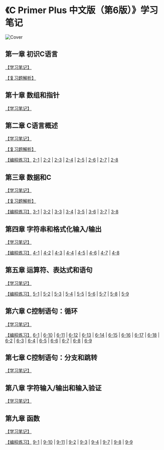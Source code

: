 
# 《C Primer Plus 中文版（第6版）》学习笔记

![Cover](https://github.com/logan70/C-Primer-Plus-6th-Notes-CN/blob/master/cover.jpg?raw=true)

## 第一章 初识C语言

[【学习笔记】](https://github.com/logan70/C-Primer-Plus-6th-Notes-CN/tree/master/Chapter-1%20Getting%20Started)

[【复习题解析】](https://github.com/logan70/C-Primer-Plus-6th-Notes-CN/blob/master/Chapter-1%20Getting%20Started/review-questions/Answers.md)

## 第十章 数组和指针

[【学习笔记】](https://github.com/logan70/C-Primer-Plus-6th-Notes-CN/tree/master/Chapter-10%20Arrays%20and%20Pointers)

## 第二章 C语言概述

[【学习笔记】](https://github.com/logan70/C-Primer-Plus-6th-Notes-CN/tree/master/Chapter-2%20Introducing%20C)

[【复习题解析】](https://github.com/logan70/C-Primer-Plus-6th-Notes-CN/blob/master/Chapter-2%20Introducing%20C/review-questions/Answers.md)

[【编程练习】](https://github.com/logan70/C-Primer-Plus-6th-Notes-CN/tree/master/Chapter-2%20Introducing%20C/exercise)
[2-1](https://github.com/logan70/C-Primer-Plus-6th-Notes-CN/blob/master/Chapter-2%20Introducing%20C/exercise/2-1.c) | 
[2-2](https://github.com/logan70/C-Primer-Plus-6th-Notes-CN/blob/master/Chapter-2%20Introducing%20C/exercise/2-2.c) | 
[2-3](https://github.com/logan70/C-Primer-Plus-6th-Notes-CN/blob/master/Chapter-2%20Introducing%20C/exercise/2-3.c) | 
[2-4](https://github.com/logan70/C-Primer-Plus-6th-Notes-CN/blob/master/Chapter-2%20Introducing%20C/exercise/2-4.c) | 
[2-5](https://github.com/logan70/C-Primer-Plus-6th-Notes-CN/blob/master/Chapter-2%20Introducing%20C/exercise/2-5.c) | 
[2-6](https://github.com/logan70/C-Primer-Plus-6th-Notes-CN/blob/master/Chapter-2%20Introducing%20C/exercise/2-6.c) | 
[2-7](https://github.com/logan70/C-Primer-Plus-6th-Notes-CN/blob/master/Chapter-2%20Introducing%20C/exercise/2-7.c) | 
[2-8](https://github.com/logan70/C-Primer-Plus-6th-Notes-CN/blob/master/Chapter-2%20Introducing%20C/exercise/2-8.c)

## 第三章 数据和C

[【学习笔记】](https://github.com/logan70/C-Primer-Plus-6th-Notes-CN/tree/master/Chapter-3%20Data%20and%20C)

[【复习题解析】](https://github.com/logan70/C-Primer-Plus-6th-Notes-CN/blob/master/Chapter-3%20Data%20and%20C/review-questions/Answers.md)

[【编程练习】](https://github.com/logan70/C-Primer-Plus-6th-Notes-CN/tree/master/Chapter-3%20Data%20and%20C/exercise)
[3-1](https://github.com/logan70/C-Primer-Plus-6th-Notes-CN/blob/master/Chapter-3%20Data%20and%20C/exercise/3-1.c) | 
[3-2](https://github.com/logan70/C-Primer-Plus-6th-Notes-CN/blob/master/Chapter-3%20Data%20and%20C/exercise/3-2.c) | 
[3-3](https://github.com/logan70/C-Primer-Plus-6th-Notes-CN/blob/master/Chapter-3%20Data%20and%20C/exercise/3-3.c) | 
[3-4](https://github.com/logan70/C-Primer-Plus-6th-Notes-CN/blob/master/Chapter-3%20Data%20and%20C/exercise/3-4.c) | 
[3-5](https://github.com/logan70/C-Primer-Plus-6th-Notes-CN/blob/master/Chapter-3%20Data%20and%20C/exercise/3-5.c) | 
[3-6](https://github.com/logan70/C-Primer-Plus-6th-Notes-CN/blob/master/Chapter-3%20Data%20and%20C/exercise/3-6.c) | 
[3-7](https://github.com/logan70/C-Primer-Plus-6th-Notes-CN/blob/master/Chapter-3%20Data%20and%20C/exercise/3-7.c) | 
[3-8](https://github.com/logan70/C-Primer-Plus-6th-Notes-CN/blob/master/Chapter-3%20Data%20and%20C/exercise/3-8.c)

## 第四章 字符串和格式化输入/输出

[【学习笔记】](https://github.com/logan70/C-Primer-Plus-6th-Notes-CN/tree/master/Chapter-4%20Character%20Strings%20and%20Formatted%20Input-Output)

[【编程练习】](https://github.com/logan70/C-Primer-Plus-6th-Notes-CN/tree/master/Chapter-4%20Character%20Strings%20and%20Formatted%20Input-Output/exercise)
[4-1](https://github.com/logan70/C-Primer-Plus-6th-Notes-CN/blob/master/Chapter-4%20Character%20Strings%20and%20Formatted%20Input-Output/exercise/4-1.c) | 
[4-2](https://github.com/logan70/C-Primer-Plus-6th-Notes-CN/blob/master/Chapter-4%20Character%20Strings%20and%20Formatted%20Input-Output/exercise/4-2.c) | 
[4-3](https://github.com/logan70/C-Primer-Plus-6th-Notes-CN/blob/master/Chapter-4%20Character%20Strings%20and%20Formatted%20Input-Output/exercise/4-3.c) | 
[4-4](https://github.com/logan70/C-Primer-Plus-6th-Notes-CN/blob/master/Chapter-4%20Character%20Strings%20and%20Formatted%20Input-Output/exercise/4-4.c) | 
[4-5](https://github.com/logan70/C-Primer-Plus-6th-Notes-CN/blob/master/Chapter-4%20Character%20Strings%20and%20Formatted%20Input-Output/exercise/4-5.c) | 
[4-6](https://github.com/logan70/C-Primer-Plus-6th-Notes-CN/blob/master/Chapter-4%20Character%20Strings%20and%20Formatted%20Input-Output/exercise/4-6.c) | 
[4-7](https://github.com/logan70/C-Primer-Plus-6th-Notes-CN/blob/master/Chapter-4%20Character%20Strings%20and%20Formatted%20Input-Output/exercise/4-7.c) | 
[4-8](https://github.com/logan70/C-Primer-Plus-6th-Notes-CN/blob/master/Chapter-4%20Character%20Strings%20and%20Formatted%20Input-Output/exercise/4-8.c)

## 第五章 运算符、表达式和语句

[【学习笔记】](https://github.com/logan70/C-Primer-Plus-6th-Notes-CN/tree/master/Chapter-5%20Operators,%20Expressions,%20and%20Statements)

[【编程练习】](https://github.com/logan70/C-Primer-Plus-6th-Notes-CN/tree/master/Chapter-5%20Operators,%20Expressions,%20and%20Statements/exercise)
[5-1](https://github.com/logan70/C-Primer-Plus-6th-Notes-CN/blob/master/Chapter-5%20Operators,%20Expressions,%20and%20Statements/exercise/5-1.c) | 
[5-2](https://github.com/logan70/C-Primer-Plus-6th-Notes-CN/blob/master/Chapter-5%20Operators,%20Expressions,%20and%20Statements/exercise/5-2.c) | 
[5-3](https://github.com/logan70/C-Primer-Plus-6th-Notes-CN/blob/master/Chapter-5%20Operators,%20Expressions,%20and%20Statements/exercise/5-3.c) | 
[5-4](https://github.com/logan70/C-Primer-Plus-6th-Notes-CN/blob/master/Chapter-5%20Operators,%20Expressions,%20and%20Statements/exercise/5-4.c) | 
[5-5](https://github.com/logan70/C-Primer-Plus-6th-Notes-CN/blob/master/Chapter-5%20Operators,%20Expressions,%20and%20Statements/exercise/5-5.c) | 
[5-6](https://github.com/logan70/C-Primer-Plus-6th-Notes-CN/blob/master/Chapter-5%20Operators,%20Expressions,%20and%20Statements/exercise/5-6.c) | 
[5-7](https://github.com/logan70/C-Primer-Plus-6th-Notes-CN/blob/master/Chapter-5%20Operators,%20Expressions,%20and%20Statements/exercise/5-7.c) | 
[5-8](https://github.com/logan70/C-Primer-Plus-6th-Notes-CN/blob/master/Chapter-5%20Operators,%20Expressions,%20and%20Statements/exercise/5-8.c) | 
[5-9](https://github.com/logan70/C-Primer-Plus-6th-Notes-CN/blob/master/Chapter-5%20Operators,%20Expressions,%20and%20Statements/exercise/5-9.c)

## 第六章 C控制语句：循环

[【学习笔记】](https://github.com/logan70/C-Primer-Plus-6th-Notes-CN/tree/master/Chapter-6%20C%20Control%20Statements:%20Looping)

[【编程练习】](https://github.com/logan70/C-Primer-Plus-6th-Notes-CN/tree/master/Chapter-6%20C%20Control%20Statements:%20Looping/exercise)
[6-1](https://github.com/logan70/C-Primer-Plus-6th-Notes-CN/blob/master/Chapter-6%20C%20Control%20Statements:%20Looping/exercise/6-1.c) | 
[6-10](https://github.com/logan70/C-Primer-Plus-6th-Notes-CN/blob/master/Chapter-6%20C%20Control%20Statements:%20Looping/exercise/6-10.c) | 
[6-11](https://github.com/logan70/C-Primer-Plus-6th-Notes-CN/blob/master/Chapter-6%20C%20Control%20Statements:%20Looping/exercise/6-11.c) | 
[6-12](https://github.com/logan70/C-Primer-Plus-6th-Notes-CN/blob/master/Chapter-6%20C%20Control%20Statements:%20Looping/exercise/6-12.c) | 
[6-13](https://github.com/logan70/C-Primer-Plus-6th-Notes-CN/blob/master/Chapter-6%20C%20Control%20Statements:%20Looping/exercise/6-13.c) | 
[6-14](https://github.com/logan70/C-Primer-Plus-6th-Notes-CN/blob/master/Chapter-6%20C%20Control%20Statements:%20Looping/exercise/6-14.c) | 
[6-15](https://github.com/logan70/C-Primer-Plus-6th-Notes-CN/blob/master/Chapter-6%20C%20Control%20Statements:%20Looping/exercise/6-15.c) | 
[6-16](https://github.com/logan70/C-Primer-Plus-6th-Notes-CN/blob/master/Chapter-6%20C%20Control%20Statements:%20Looping/exercise/6-16.c) | 
[6-17](https://github.com/logan70/C-Primer-Plus-6th-Notes-CN/blob/master/Chapter-6%20C%20Control%20Statements:%20Looping/exercise/6-17.c) | 
[6-18](https://github.com/logan70/C-Primer-Plus-6th-Notes-CN/blob/master/Chapter-6%20C%20Control%20Statements:%20Looping/exercise/6-18.c) | 
[6-2](https://github.com/logan70/C-Primer-Plus-6th-Notes-CN/blob/master/Chapter-6%20C%20Control%20Statements:%20Looping/exercise/6-2.c) | 
[6-3](https://github.com/logan70/C-Primer-Plus-6th-Notes-CN/blob/master/Chapter-6%20C%20Control%20Statements:%20Looping/exercise/6-3.c) | 
[6-4](https://github.com/logan70/C-Primer-Plus-6th-Notes-CN/blob/master/Chapter-6%20C%20Control%20Statements:%20Looping/exercise/6-4.c) | 
[6-5](https://github.com/logan70/C-Primer-Plus-6th-Notes-CN/blob/master/Chapter-6%20C%20Control%20Statements:%20Looping/exercise/6-5.c) | 
[6-6](https://github.com/logan70/C-Primer-Plus-6th-Notes-CN/blob/master/Chapter-6%20C%20Control%20Statements:%20Looping/exercise/6-6.c) | 
[6-7](https://github.com/logan70/C-Primer-Plus-6th-Notes-CN/blob/master/Chapter-6%20C%20Control%20Statements:%20Looping/exercise/6-7.c) | 
[6-8](https://github.com/logan70/C-Primer-Plus-6th-Notes-CN/blob/master/Chapter-6%20C%20Control%20Statements:%20Looping/exercise/6-8.c) | 
[6-9](https://github.com/logan70/C-Primer-Plus-6th-Notes-CN/blob/master/Chapter-6%20C%20Control%20Statements:%20Looping/exercise/6-9.c)

## 第七章 C控制语句：分支和跳转

[【学习笔记】](https://github.com/logan70/C-Primer-Plus-6th-Notes-CN/tree/master/Chapter-7%20C%20Control%20Statements:%20Branching%20and%20Jumps)

## 第八章 字符输入/输出和输入验证

[【学习笔记】](https://github.com/logan70/C-Primer-Plus-6th-Notes-CN/tree/master/Chapter-8%20Character%20Input-Output%20and%20Input%20Validation)

## 第九章 函数

[【学习笔记】](https://github.com/logan70/C-Primer-Plus-6th-Notes-CN/tree/master/Chapter-9%20Functions)

[【编程练习】](https://github.com/logan70/C-Primer-Plus-6th-Notes-CN/tree/master/Chapter-9%20Functions/exercise)
[9-1](https://github.com/logan70/C-Primer-Plus-6th-Notes-CN/blob/master/Chapter-9%20Functions/exercise/9-1.c) | 
[9-10](https://github.com/logan70/C-Primer-Plus-6th-Notes-CN/blob/master/Chapter-9%20Functions/exercise/9-10.c) | 
[9-11](https://github.com/logan70/C-Primer-Plus-6th-Notes-CN/blob/master/Chapter-9%20Functions/exercise/9-11.c) | 
[9-2](https://github.com/logan70/C-Primer-Plus-6th-Notes-CN/blob/master/Chapter-9%20Functions/exercise/9-2.c) | 
[9-3](https://github.com/logan70/C-Primer-Plus-6th-Notes-CN/blob/master/Chapter-9%20Functions/exercise/9-3.c) | 
[9-4](https://github.com/logan70/C-Primer-Plus-6th-Notes-CN/blob/master/Chapter-9%20Functions/exercise/9-4.c) | 
[9-7](https://github.com/logan70/C-Primer-Plus-6th-Notes-CN/blob/master/Chapter-9%20Functions/exercise/9-7.c) | 
[9-8](https://github.com/logan70/C-Primer-Plus-6th-Notes-CN/blob/master/Chapter-9%20Functions/exercise/9-8.c) | 
[9-9](https://github.com/logan70/C-Primer-Plus-6th-Notes-CN/blob/master/Chapter-9%20Functions/exercise/9-9.c)

